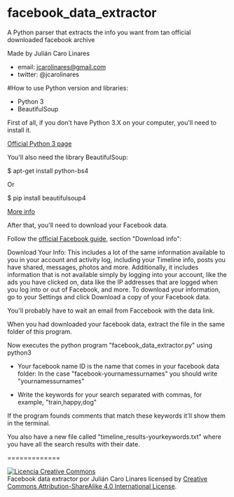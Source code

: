 # facebook_data_extractor
A Python parser that extracts the info you want from tan official downloaded facebook archive

Made by Julián Caro Linares

* email: jcarolinares@gmail.com
* twitter: @jcarolinares

#How to use
Python version and libraries:
* Python 3
* BeautifulSoup

First of all, if you don't have Python 3.X on your computer, you'll need to install it.

<a href="https://www.python.org/downloads/">Official Python 3 page</a>

You'll also need the library BeautifulSoup:

$ apt-get install python-bs4

Or

$ pip install beautifulsoup4

<a href="https://www.crummy.com/software/BeautifulSoup/bs4/doc/#installing-beautiful-soup">More info</a>

After that, you'll need to download your Facebook data.

Follow the <a href="https://www.crummy.com/software/BeautifulSoup/bs4/doc/#installing-beautiful-soup"> official Facebook guide</a>, section "Download info":

Download Your Info: This includes a lot of the same information available to you in your account and activity log, including your Timeline info, posts you have shared, messages, photos and more. Additionally, it includes information that is not available simply by logging into your account, like the ads you have clicked on, data like the IP addresses that are logged when you log into or out of Facebook, and more. To download your information, go to your Settings and click Download a copy of your Facebook data.


You'll probably have to wait an email from Faccebook with the data link.

When you had downloaded your facebook data, extract the file in the same folder of this program.

Now executes the python program "facebook_data_extractor.py" using python3

* Your facebook name ID is the name that comes in your facebook data folder:
  In the case "facebook-yournamessurnames" you should write "yournamessurnames"

* Write the keywords for your search separated with commas, for example, "train,happy,dog"

If the program founds comments that match these keywords it'll show them in the terminal.

You also have a new file called "timeline_results-yourkeywords.txt" where you have all the search results with their date.



=============

<a rel="license" href="http://creativecommons.org/licenses/by-sa/4.0/"><img alt="Licencia Creative Commons" style="border-width:0" src="https://i.creativecommons.org/l/by-sa/4.0/88x31.png" /></a><br /><span xmlns:dct="http://purl.org/dc/terms/" property="dct:title">Facebook data extractor</span> por <span xmlns:cc="http://creativecommons.org/ns#" property="cc:attributionName">Julián Caro Linares</span> licensed by <a rel="license" href="http://creativecommons.org/licenses/by-sa/4.0/">Creative Commons Attribution-ShareAlike 4.0 International License</a>.<br /><br />
